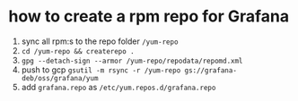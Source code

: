 # how to create a rpm repo for Grafana

1. sync all rpm:s to the repo folder `/yum-repo`
2. `cd /yum-repo && createrepo .`
3. `gpg --detach-sign --armor /yum-repo/repodata/repomd.xml`
4. push to gcp `gsutil -m rsync -r /yum-repo gs://grafana-deb/oss/grafana/yum`
5. add `grafana.repo` as `/etc/yum.repos.d/grafana.repo`
